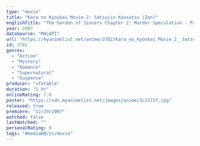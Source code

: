 ```yaml
---
type: "movie"
title: "Kara no Kyoukai Movie 2: Satsujin Kousatsu (Zen)"
englishTitle: "The Garden of Sinners Chapter 2: Murder Speculation - Part 1"
year: 2007
dataSource: "MALAPI"
url: "https://myanimelist.net/anime/3782/Kara_no_Kyoukai_Movie_2__Satsujin_Kousatsu_Zen"
id: 3782
genres: 
  - "Action"
  - "Mystery"
  - "Romance"
  - "Supernatural"
  - "Suspense"
producer: "ufotable"
duration: "1 hr"
onlineRating: 7.8
poster: "https://cdn.myanimelist.net/images/anime/3/21737.jpg"
released: true
premiere: "12/29/2007"
watched: false
lastWatched: ""
personalRating: 0
tags: "#mediaDB/tv/movie"
---
```

